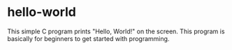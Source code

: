 # hello-world
This simple C program prints "Hello, World!" on the screen. This program is basically for beginners to get started with programming.
